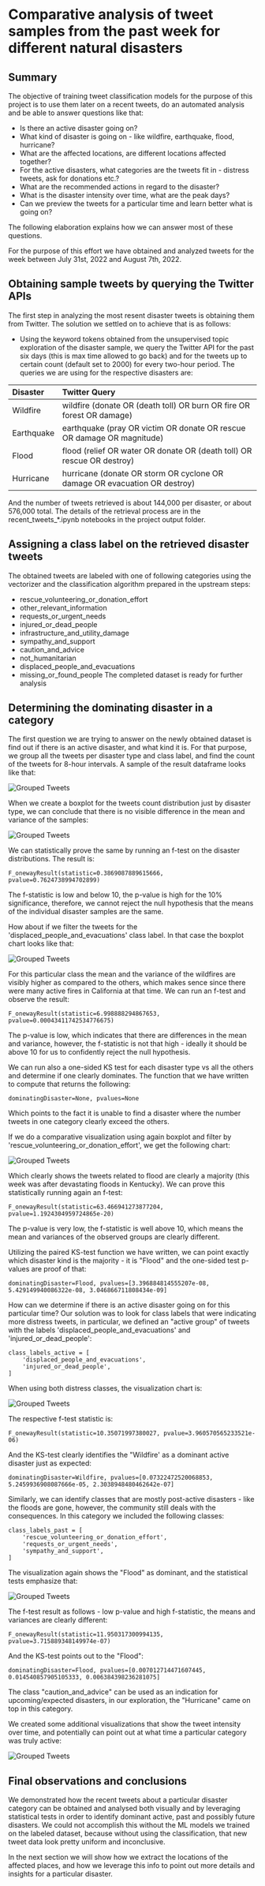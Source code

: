 # Comparative analysis of tweet samples from the past week for different natural disasters

## Summary
The objective of training tweet classification models for the purpose of this project is to use them later
on a recent tweets, do an automated analysis and be able to answer questions like that:
- Is there an active disaster going on?
- What kind of disaster is going on - like wildfire, earthquake, flood, hurricane?
- What are the affected locations, are different locations affected together?
- For the active disasters, what categories are the tweets fit in - distress tweets, ask for donations etc.?
- What are the recommended actions in regard to the disaster?
- What is the disaster intensity over time, what are the peak days?
- Can we preview the tweets for a particular time and learn better what is going on?

The following elaboration explains how we can answer most of these questions.

For the purpose of this effort we have obtained and analyzed tweets for the week between July 31st, 2022
and August 7th, 2022.

## Obtaining sample tweets by querying the Twitter APIs
The first step in analyzing the most resent disaster tweets is obtaining them from Twitter. The solution we
settled on to achieve that is as follows:
- Using the keyword tokens obtained from the unsupervised topic exploration of the disaster sample, we
query the Twitter API for the past six days (this is max time allowed to go back) and for the tweets up to
certain count (default set to 2000) for every two-hour period. The queries we are using for the respective 
disasters are:

| Disaster |Twitter Query  |
| :------- | :-------------- |
| Wildfire | wildfire (donate OR (death toll) OR burn OR fire OR forest OR damage) |
| Earthquake | earthquake (pray OR victim OR donate OR rescue OR damage OR magnitude) |
| Flood | flood (relief OR water OR donate OR (death toll) OR rescue OR destroy) |
| Hurricane | hurricane (donate OR storm OR cyclone OR damage OR evacuation OR destroy) |

And the number of tweets retrieved is about 144,000 per disaster, or about 576,000 total. The details of
the retrieval process are in the recent_tweets_*.ipynb notebooks in the project output folder.

## Assigning a class label on the retrieved disaster tweets
The obtained tweets are labeled with one of following categories using the vectorizer and the classification
algorithm prepared in the upstream steps:
  - rescue_volunteering_or_donation_effort
  - other_relevant_information
  - requests_or_urgent_needs
  - injured_or_dead_people
  - infrastructure_and_utility_damage
  - sympathy_and_support
  - caution_and_advice
  - not_humanitarian
  - displaced_people_and_evacuations
  - missing_or_found_people
The completed dataset is ready for further analysis

## Determining the dominating disaster in a category
The first question we are trying to answer on the newly obtained dataset is find out if there is an
active disaster, and what kind it is. For that purpose, we group all the tweets per disaster type and 
class label, and find the count of the tweets for 8-hour intervals. A sample of the result 
dataframe looks like that:

![Grouped Tweets](images/grouped_tweets.png)

When we create a boxplot for the tweets count distribution just by disaster type, we can conclude
that there is no visible difference in the mean and variance of the samples:

![Grouped Tweets](images/class_distribution.png)

We can statistically prove the same by running an f-test on the disaster distributions. The 
result is:
```buildoutcfg
F_onewayResult(statistic=0.3869087889615666, pvalue=0.7624738994702899)
```
The f-statistic is low and below 10, the p-value is high for the 10% significance, therefore,
we cannot reject the null hypothesis that the means of the individual disaster samples are the same.

How about if we filter the tweets for the 'displaced_people_and_evacuations' class label. In
that case the boxplot chart looks like that:

![Grouped Tweets](images/displaced_class_distribution.png)

For this particular class the mean and the variance of the wildfires are visibly higher as
compared to the others, which makes sence since there were many active fires in California
at that time. We can run an f-test and observe the result:
```buildoutcfg
F_onewayResult(statistic=6.998888294867653, pvalue=0.00043411742534776675)
```
The p-value is low, which indicates that there are differences in the mean and variance,
however, the f-statistic is not that high - ideally it should be above 10 for us to 
confidently reject the null hypothesis.

We can run also a one-sided KS test for each disaster type vs all the others and determine
if one clearly dominates. The function that we have written to compute that returns the
following:
```buildoutcfg
dominatingDisaster=None, pvalues=None
```
Which points to the fact it is unable to find a disaster where the number tweets in one
category clearly exceed the others. 

If we do a comparative visualization using again boxplot and filter by 'rescue_volunteering_or_donation_effort',
we get the following chart:

![Grouped Tweets](images/domation_class_distribution.png)

Which clearly shows the tweets related to flood are clearly a majority (this week was after devastating
floods in Kentucky). We can prove this statistically running again an f-test:
```buildoutcfg
F_onewayResult(statistic=63.466941273877204, pvalue=1.1924304959724865e-20)
```
The p-value is very low, the f-statistic is well above 10, which means the mean and variances of the
observed groups are clearly different.

Utilizing the paired KS-test function we have written, we can point exactly which disaster kind is the
majority - it is "Flood" and the one-sided test p-values are proof of that:
```buildoutcfg
dominatingDisaster=Flood, pvalues=[3.396884814555207e-08, 5.429149940086322e-08, 3.046866711808434e-09]
```

How can we determine if there is an active disaster going on for this particular time? Our solution
was to look for class labels that were indicating more distress tweets, in particular, we defined 
an "active group" of tweets with the labels 'displaced_people_and_evacuations' and 'injured_or_dead_people':
```buildoutcfg
class_labels_active = [
    'displaced_people_and_evacuations',
    'injured_or_dead_people',
]
```
When using both distress classes, the visualization chart is:

![Grouped Tweets](images/active_class_distribution.png)

The respective f-test statistic is:
```buildoutcfg
F_onewayResult(statistic=10.35071997380027, pvalue=3.960570565233521e-06)
```
And the KS-test clearly identifies the "Wildfire' as a dominant active disaster just as expected:
```buildoutcfg
dominatingDisaster=Wildfire, pvalues=[0.07322472520068853, 5.2459936908087666e-05, 2.3038948480462642e-07]
```
Similarly, we can identify classes that are mostly post-active disasters - like the floods are gone,
however, the community still deals with the consequences. In this category we included the following
classes:
```buildoutcfg
class_labels_past = [
    'rescue_volunteering_or_donation_effort',
    'requests_or_urgent_needs',
    'sympathy_and_support',
]
```
The visualization again shows the "Flood" as dominant, and the statistical tests emphasize that:

![Grouped Tweets](images/past_class_distribution.png)

The f-test result as follows - low p-value and high f-statistic, the means and variances are clearly
different:
```buildoutcfg
F_onewayResult(statistic=11.950317300994135, pvalue=3.715889348149974e-07)
```
And the KS-test points out to the "Flood":
```buildoutcfg
dominatingDisaster=Flood, pvalues=[0.007012714471607445, 0.014540857905105333, 0.006384398236281075]
```
The class "caution_and_advice" can be used as an indication for upcoming/expected disasters,
in our exploration, the "Hurricane" came on top in this category.

We created some additional visualizations that show the tweet intensity over time, and potentially
can point out at what time a particular category was truly active:

![Grouped Tweets](images/past_class_timeline.png)

## Final observations and conclusions
We demonstrated how the recent tweets about a particular disaster category can be obtained and 
analysed both visually and by leveraging statistical tests in order to identify dominant
active, past and possibly future disasters. We could not accomplish this without the ML
models we trained on the labeled dataset, because without using the classification, that new
tweet data look pretty uniform and inconclusive. 

In the next section we will show how we extract the locations of the affected places, and how
we leverage this info to point out more details and insights for a particular disaster. 